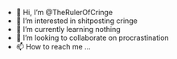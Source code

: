 - 👋 Hi, I’m @TheRulerOfCringe
- 👀 I’m interested in shitposting cringe
- 🌱 I’m currently learning nothing
- 💞️ I’m looking to collaborate on procrastination
- 📫 How to reach me ...

<!---
TheRulerOfCringe/TheRulerOfCringe is a ✨ special ✨ repository because its `README.md` (this file) appears on your GitHub profile.
You can click the Preview link to take a look at your changes.
--->
